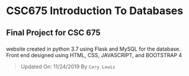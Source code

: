 # CSC675 Introduction To Databases

## Final Project for CSC 675

###
website created in python 3.7 using Flask and MySQL for the database. Front end designed using HTML, CSS, JAVASCRIPT, and BOOTSTRAP 4

> Updated On: 11/24/2019 By `Cory Lewis`
